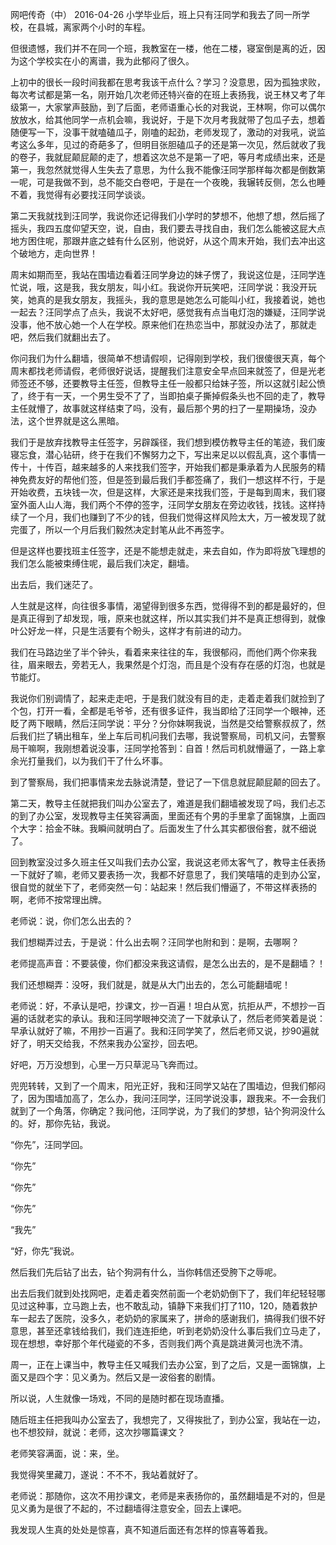 网吧传奇（中）
2016-04-26
小学毕业后，班上只有汪同学和我去了同一所学校，在县城，离家两个小时的车程。

但很遗憾，我们并不在同一个班，我教室在一楼，他在二楼，寝室倒是离的近，因为这个学校实在小的离谱，我为此郁闷了很久。

上初中的很长一段时间我都在思考我该干点什么？学习？没意思，因为孤独求败，每次考试都是第一名，刚开始几次老师还特兴奋的在班上表扬我，说王林又考了年级第一，大家掌声鼓励，到了后面，老师语重心长的对我说，王林啊，你可以偶尔放放水，给其他同学一点机会嘛，我说好，于是下次月考我就带了包瓜子去，想着随便写一下，没事干就嗑磕瓜子，刚嗑的起劲，老师发现了，激动的对我吼，说监考这么多年，见过的奇葩多了，但明目张胆磕瓜子的还是第一次见，然后就收了我的卷子，我就屁颠屁颠的走了，想着这次总不是第一了吧，等月考成绩出来，还是第一，我忽然就觉得人生失去了意思，为什么我不能像汪同学那样每次都是倒数第一呢，可是我做不到，总不能交白卷吧，于是在一个夜晚，我辗转反侧，怎么也睡不着，我觉得有必要找汪同学谈谈。

第二天我就找到汪同学，我说你还记得我们小学时的梦想不，他想了想，然后摇了摇头，我四五度仰望天空，说，自由，我们要去寻找自由，我们怎么能被这屁大点地方困住呢，那跟井底之蛙有什么区别，他说好，从这个周末开始，我们去冲出这个破地方，走向世界！

周末如期而至，我站在围墙边看着汪同学身边的妹子愣了，我说这位是，汪同学连忙说，哦，这是我，我女朋友，叫小红。我说你开玩笑吧，汪同学说：我没开玩笑，她真的是我女朋友，我摇头，我的意思是她怎么可能叫小红，我接着说，她也一起去？汪同学点了点头，我说不太好吧，感觉我有点当电灯泡的嫌疑，汪同学说没事，他不放心她一个人在学校。原来他们在热恋当中，那就没办法了，那就走吧，然后我们就翻出去了。

你问我们为什么翻墙，很简单不想请假呗，记得刚到学校，我们很傻很天真，每个周末都找老师请假，老师很好说话，提醒我们注意安全早点回来就签了，但是光老师签还不够，还要教导主任签，但教导主任一般都只给妹子签，所以这就引起公愤了，终于有一天，一个男生受不了了，当即拍桌子撕掉假条头也不回的走了，教导主任就懵了，故事就这样结束了吗，没有，最后那个男的扫了一星期操场，没办法，这个世界就是这么黑暗。

我们于是放弃找教导主任签字，另辟蹊径，我们想到模仿教导主任的笔迹，我们废寝忘食，潜心钻研，终于在我们不懈努力之下，写出来足以以假乱真，这个事情一传十，十传百，越来越多的人来找我们签字，开始我们都是秉承着为人民服务的精神免费友好的帮他们签，但是签到最后我们手都签痛了，我们一想这样不行，于是开始收费，五块钱一次，但是这样，大家还是来找我们签，于是每到周末，我们寝室外面人山人海，我们两个不停的签字，汪同学女朋友在旁边收钱，找钱。这样持续了一个月，我们也赚到了不少的钱，但我们觉得这样风险太大，万一被发现了就完蛋了，所以一个月后我们毅然决定封笔从此不再签字。

但是这样也要找班主任签字，还是不能想走就走，来去自如，作为即将放飞理想的我们怎么能被束缚住呢，最后我们决定，翻墙。

出去后，我们迷茫了。

人生就是这样，向往很多事情，渴望得到很多东西，觉得得不到的都是最好的，但是真正得到了却发现，哦，原来也就这样，所以其实我们并不是真正想得到，就像叶公好龙一样，只是生活要有个盼头，这样才有前进的动力。

我们在马路边坐了半个钟头，看着来来往往的车，我很郁闷，而他们两个你来我往，眉来眼去，旁若无人，我果然是个灯泡，而且是个没有存在感的灯泡，也就是节能灯。

我说你们别调情了，起来走走吧，于是我们就没有目的走，走着走着我们就捡到了个包，打开一看，全都是毛爷爷，还有很多证件，我当即给了汪同学一个眼神，还眨了两下眼睛，然后汪同学说：平分？分你妹啊我说，当然是交给警察叔叔了，然后我们拦了辆出租车，坐上车后司机问我们去哪，我说警察局，司机又问，去警察局干嘛啊，我刚想着说没事，汪同学抢答到：自首！然后司机就懵逼了，一路上拿余光打量我们，以为我们干了什么坏事。

到了警察局，我们把事情来龙去脉说清楚，登记了一下信息就屁颠屁颠的回去了。

第二天，教导主任就把我们叫办公室去了，难道是我们翻墙被发现了吗，我们忐忑的到了办公室，发现教导主任笑容满面，里面还有个男的手里拿了面锦旗，上面四个大字：拾金不昧。我瞬间就明白了。后面发生了什么其实都很俗套，就不细说了。

回到教室没过多久班主任又叫我们去办公室，我说这老师太客气了，教导主任表扬一下就好了嘛，老师又要表扬一次，我都不好意思了，我们笑嘻嘻的走到办公室，很自觉的就坐下了，老师突然一句：站起来！然后我们懵逼了，不带这样表扬的啊，老师不按常理出牌。

老师说：说，你们怎么出去的？

我们想糊弄过去，于是说：什么出去啊？汪同学也附和到：是啊，去哪啊？

老师提高声音：不要装傻，你们都没来我这请假，是怎么出去的，是不是翻墙？！

我们还想糊弄：没呀，我们就是，就是从大门出去的，怎么可能翻墙呢！

老师说：好，不承认是吧，抄课文，抄一百遍！坦白从宽，抗拒从严，不想抄一百遍的话就老实的承认。我和汪同学眼神交流了一下就承认了，然后老师笑着是说：早承认就好了嘛，不用抄一百遍了。我和汪同学笑了，然后老师又说，抄90遍就好了，明天交给我，不然来我办公室抄，回去吧。

好吧，万万没想到，心里一万只草泥马飞奔而过。

兜兜转转，又到了一个周末，阳光正好，我和汪同学又站在了围墙边，但我们郁闷了，因为围墙加高了，怎么办，我问汪同学，汪同学说没事，跟我来。不一会我们就到了一个角落，你确定？我问他，汪同学说，为了我们的梦想，钻个狗洞没什么的。好，那你先钻，我说。

“你先”，汪同学回。

“你先”

“你先”

“你先”

“我先”

“好，你先”我说。

然后我们先后钻了出去，钻个狗洞有什么，当你韩信还受胯下之辱呢。

出去后我们就到处找网吧，走着走着突然前面一个老奶奶倒下了，我们年纪轻轻哪见过这种事，立马跑上去，也不敢乱动，镇静下来我们打了110，120，随着救护车一起去了医院，没多久，老奶奶的家属来了，拼命的感谢我们，搞得我们很不好意思，甚至还拿钱给我们，我们连连拒绝，听到老奶奶没什么事后我们立马走了，现在想想，幸好那个年代碰瓷的不多，否则我们两个真是跳进黄河也洗不清。

周一，正在上课当中，教导主任又喊我们去办公室，到了之后，又是一面锦旗，上面又是四个字：见义勇为。然后又是一波俗套的剧情。

所以说，人生就像一场戏，不同的是随时都在现场直播。

随后班主任把我叫办公室去了，我想完了，又得挨批了，到办公室，我站在一边，也不想狡辩，就说：老师，这次抄哪篇课文？

老师笑容满面，说：来，坐。

我觉得笑里藏刀，遂说：不不不，我站着就好了。

老师说：那随你，这次不用抄课文，老师是来表扬你的，虽然翻墙是不对的，但是见义勇为是很了不起的，不过翻墙得注意安全，回去上课吧。

我发现人生真的处处是惊喜，真不知道后面还有怎样的惊喜等着我。